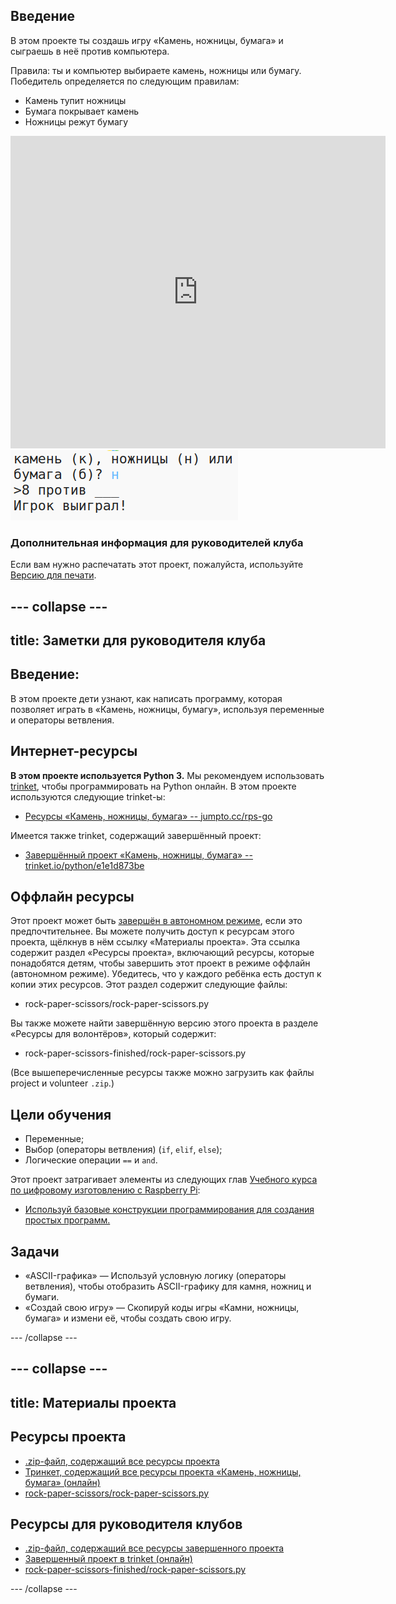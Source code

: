 ## Введение

В этом проекте ты создашь игру «Камень, ножницы, бумага» и сыграешь в неё против компьютера.

Правила: ты и компьютер выбираете камень, ножницы или бумагу. Победитель определяется по следующим правилам:

* Камень тупит ножницы
* Бумага покрывает камень
* Ножницы режут бумагу

<div class="trinket">
  <iframe src="https://trinket.io/embed/python/e1e1d873be?outputOnly=true&start=result" width="600" height="500" frameborder="0" marginwidth="0" marginheight="0" allowfullscreen>
  </iframe>
  <img src="images/rps-final.png">
</div>

### Дополнительная информация для руководителей клуба

Если вам нужно распечатать этот проект, пожалуйста, используйте [Версию для печати](https://projects.raspberrypi.org/en/projects/rock-paper-scissors/print).

## \--- collapse \---

## title: Заметки для руководителя клуба

## Введение:

В этом проекте дети узнают, как написать программу, которая позволяет играть в «Камень, ножницы, бумагу», используя переменные и операторы ветвления.

## Интернет-ресурсы

**В этом проекте используется Python 3.** Мы рекомендуем использовать [trinket](https://trinket.io/), чтобы программировать на Python онлайн. В этом проекте используются следующие trinket-ы:

* [Ресурсы «Камень, ножницы, бумага» -- jumpto.cc/rps-go](http://jumpto.cc/rps-go)

Имеется также trinket, содержащий завершённый проект:

* [Завершённый проект «Камень, ножницы, бумага» -- trinket.io/python/e1e1d873be](https://trinket.io/python/e1e1d873be)

## Оффлайн ресурсы

Этот проект может быть [завершён в автономном режиме](https://www.codeclubprojects.org/en-GB/resources/python-working-offline/), если это предпочтительнее. Вы можете получить доступ к ресурсам этого проекта, щёлкнув в нём ссылку «Материалы проекта». Эта ссылка содержит раздел «Ресурсы проекта», включающий ресурсы, которые понадобятся детям, чтобы завершить этот проект в режиме оффлайн (автономном режиме). Убедитесь, что у каждого ребёнка есть доступ к копии этих ресурсов. Этот раздел содержит следующие файлы:

* rock-paper-scissors/rock-paper-scissors.py

Вы также можете найти завершённую версию этого проекта в разделе «Ресурсы для волонтёров», который содержит:

* rock-paper-scissors-finished/rock-paper-scissors.py

(Все вышеперечисленные ресурсы также можно загрузить как файлы project и volunteer `.zip`.)

## Цели обучения

* Переменные;
* Выбор (операторы ветвления) (`if`, `elif`, `else`); 
* Логические операции `==` и `and`.

Этот проект затрагивает элементы из следующих глав [Учебного курса по цифровому изготовлению с Raspberry Pi](http://rpf.io/curriculum):

* [Используй базовые конструкции программирования для создания простых программ.](https://www.raspberrypi.org/curriculum/programming/creator)

## Задачи

* «ASCII-графика» — Используй условную логику (операторы ветвления), чтобы отобразить ASCII-графику для камня, ножниц и бумаги. 
* «Создай свою игру» — Скопируй коды игры «Камни, ножницы, бумага» и измени её, чтобы создать свою игру. 

\--- /collapse \---

## \--- collapse \---

## title: Материалы проекта

## Ресурсы проекта

* [.zip-файл, содержащий все ресурсы проекта](resources/rock-paper-scissors-project-resources.zip)
* [Тринкет, содержащий все ресурсы проекта «Камень, ножницы, бумага» (онлайн)](http://jumpto.cc/rps-go)
* [rock-paper-scissors/rock-paper-scissors.py](resources/rock-paper-scissors-rock-paper-scissors.py)

## Ресурсы для руководителя клубов

* [.zip-файл, содержащий все ресурсы завершенного проекта](resources/rock-paper-scissors-volunteer-resources.zip)
* [Завершенный проект в trinket (онлайн)](https://trinket.io/python/e1e1d873be)
* [rock-paper-scissors-finished/rock-paper-scissors.py](resources/rock-paper-scissors-finished-rock-paper-scissors.py)

\--- /collapse \---